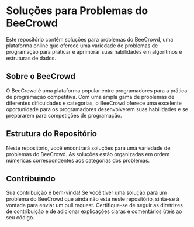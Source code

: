 # Soluções para Problemas do BeeCrowd

Este repositório contém soluções para problemas do BeeCrowd, uma plataforma online que oferece uma variedade de problemas de programação para praticar e aprimorar suas habilidades em algoritmos e estruturas de dados.

## Sobre o BeeCrowd

O BeeCrowd é uma plataforma popular entre programadores para a prática de programação competitiva. Com uma ampla gama de problemas de diferentes dificuldades e categorias, o BeeCrowd oferece uma excelente oportunidade para os programadores desenvolverem suas habilidades e se prepararem para competições de programação.

## Estrutura do Repositório

Neste repositório, você encontrará soluções para uma variedade de problemas do BeeCrowd. As soluções estão organizadas em ordem númericas correspondentes aos categorias dos problemas.
## Contribuindo

Sua contribuição é bem-vinda! Se você tiver uma solução para um problema do BeeCrowd que ainda não está neste repositório, sinta-se à vontade para enviar um pull request. Certifique-se de seguir as diretrizes de contribuição e de adicionar explicações claras e comentários úteis ao seu código.

